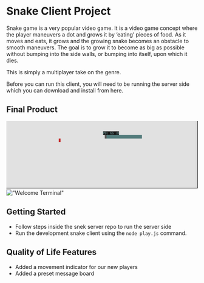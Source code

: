# Snake Client Project

Snake game is a very popular video game. It is a video game concept where the player maneuvers a dot and grows it by ‘eating’ pieces of food. As it moves and eats, it grows and the growing snake becomes an obstacle to smooth maneuvers. The goal is to grow it to become as big as possible without bumping into the side walls, or bumping into itself, upon which it dies.

This is simply a multiplayer take on the genre.

Before you can run this client, you will need to be running the server side which you can download and install from here. 

## Final Product

!["Snake game server"](snakegame.png)
!["Welcome Terminal"](snaketerminal-2.png)

## Getting Started

- Follow steps inside the snek server repo to run the server side
- Run the development snake client using the `node play.js` command.

## Quality of Life Features

- Added a movement indicator for our new players
- Added a preset message board